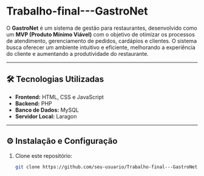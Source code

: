 # **Trabalho-final---GastroNet**

O **GastroNet** é um sistema de gestão para restaurantes, desenvolvido como um **MVP (Produto Mínimo Viável)** com o objetivo de otimizar os processos de atendimento, gerenciamento de pedidos, cardápios e clientes. O sistema busca oferecer um ambiente intuitivo e eficiente, melhorando a experiência do cliente e aumentando a produtividade do restaurante.

---

## **🛠️ Tecnologias Utilizadas**
- **Frontend:** HTML, CSS e JavaScript  
- **Backend:** PHP  
- **Banco de Dados:** MySQL  
- **Servidor Local:** Laragon  

---

## **⚙️ Instalação e Configuração**
1. Clone este repositório:  
   ```bash
   git clone https://github.com/seu-usuario/Trabalho-final---GastroNet.git



